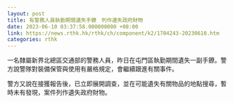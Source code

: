 ```yaml
---
layout: post
title: 有警務人員執勤期間遺失手鐐　列作遺失政府財物
date: 2023-06-10 03:37:58.000000000 +08:00
link: https://news.rthk.hk/rthk/ch/component/k2/1704243-20230610.htm
categories: rthk
---
```


一名隸屬新界北總區交通部的警務人員，昨日在屯門區執勤期間遺失一副手鐐。警方說警隊對裝備保管與使用有嚴格規定，會繼續跟進有關事件。

警方又說在接獲報告後，已立即展開調查，並在可能遺失有關物品的地點搜尋，暫時未有發現，案件列作遺失政府財物。
